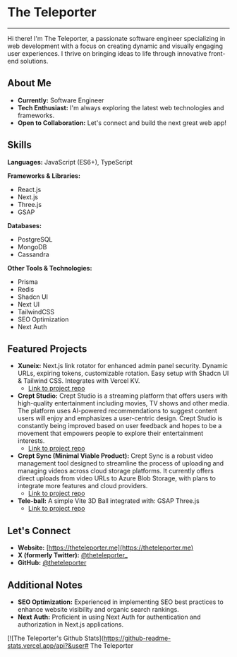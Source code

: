 # The Teleporter

---

Hi there! I'm The Teleporter, a passionate software engineer specializing in web development with a focus on creating dynamic and visually engaging user experiences. I thrive on bringing ideas to life through innovative front-end solutions.

## About Me

* **Currently:** Software Engineer
* **Tech Enthusiast:** I'm always exploring the latest web technologies and frameworks.
* **Open to Collaboration:** Let's connect and build the next great web app!

## Skills

**Languages:** JavaScript (ES6+), TypeScript

**Frameworks & Libraries:**
* React.js
* Next.js
* Three.js
* GSAP

**Databases:**
* PostgreSQL
* MongoDB
* Cassandra

**Other Tools & Technologies:**
* Prisma
* Redis
* Shadcn UI
* Next UI
* TailwindCSS
* SEO Optimization
* Next Auth

## Featured Projects

* **Xuneix:** Next.js link rotator for enhanced admin panel security. Dynamic URLs, expiring tokens, customizable rotation. Easy setup with Shadcn UI & Tailwind CSS. Integrates with Vercel KV.
   * [Link to project repo](https://github.com/theteleporter/xuneix)
* **Crept Studio:** Crept Studio is a streaming platform that offers users with high-quality entertainment including movies, TV shows and other media. The platform uses AI-powered recommendations to suggest content users will enjoy and emphasizes a user-centric design. Crept Studio is constantly being improved based on user feedback and hopes to be a movement that empowers people to explore their entertainment interests.
   * [Link to project repo](https://github.com/jackwidmorgan/creptstudio)
* **Crept Sync (Minimal Viable Product):** Crept Sync is a robust video management tool designed to streamline the process of uploading and managing videos across cloud storage platforms. It currently offers direct uploads from video URLs to Azure Blob Storage, with plans to integrate more features and cloud providers.
   * [Link to project repo](https://github.com/theteleporter/crept-sync)
* **Tele-ball:** A simple Vite 3D Ball integrated with:  GSAP Three.js
   * [Link to project repo](https://github.com/theteleporter/tele-ball)

## Let's Connect

* **Website:** [https://theteleporter.me](https://theteleporter.me)
* **X (formerly Twitter):** [@theteleporter_](https://x.com/@theteleporter_)
* **GitHub:** [@theteleporter](https://github.com/theteleporter)

## Additional Notes

* **SEO Optimization:** Experienced in implementing SEO best practices to enhance website visibility and organic search rankings.
* **Next Auth:** Proficient in using Next Auth for authentication and authorization in Next.js applications.


[![The Teleporter's Github Stats](https://github-readme-stats.vercel.app/api?&user# The Teleporter
